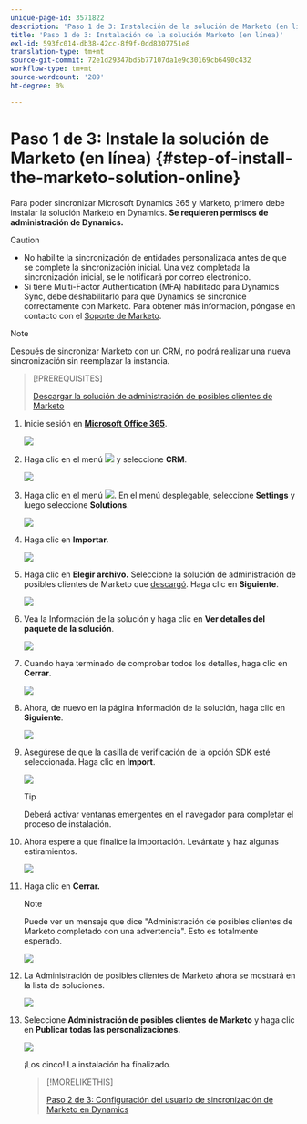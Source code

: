 ```yaml
---
unique-page-id: 3571822
description: 'Paso 1 de 3: Instalación de la solución de Marketo (en línea): Marketo Docs: Documentación del producto'
title: 'Paso 1 de 3: Instalación de la solución Marketo (en línea)'
exl-id: 593fc014-db38-42cc-8f9f-0dd8307751e8
translation-type: tm+mt
source-git-commit: 72e1d29347bd5b77107da1e9c30169cb6490c432
workflow-type: tm+mt
source-wordcount: '289'
ht-degree: 0%

---
```


# Paso 1 de 3: Instale la solución de Marketo (en línea) {#step-of-install-the-marketo-solution-online}

Para poder sincronizar Microsoft Dynamics 365 y Marketo, primero debe instalar la solución Marketo en Dynamics. **Se requieren permisos de administración de Dynamics.**

>[!CAUTION]
>
>* No habilite la sincronización de entidades personalizada antes de que se complete la sincronización inicial. Una vez completada la sincronización inicial, se le notificará por correo electrónico.
>* Si tiene Multi-Factor Authentication (MFA) habilitado para Dynamics Sync, debe deshabilitarlo para que Dynamics se sincronice correctamente con Marketo. Para obtener más información, póngase en contacto con el [Soporte de Marketo](https://nation.marketo.com/t5/Support/ct-p/Support).


>[!NOTE]
>
>Después de sincronizar Marketo con un CRM, no podrá realizar una nueva sincronización sin reemplazar la instancia.

>[!PREREQUISITES]
>
>[Descargar la solución de administración de posibles clientes de Marketo](/help/marketo/product-docs/crm-sync/microsoft-dynamics-sync/sync-setup/download-the-marketo-lead-management-solution.md)

1. Inicie sesión en **[Microsoft Office 365](https://login.microsoftonline.com/)**.

   ![](assets/image2015-3-16-15-3a58-3a55.png)

1. Haga clic en el menú ![](assets/image2015-3-16-16-3a1-3a13.png) y seleccione **CRM**.

   ![](assets/image2015-3-16-16-3a0-3a10.png)

1. Haga clic en el menú ![](assets/image2015-5-13-10-3a5-3a8.png). En el menú desplegable, seleccione **Settings** y luego seleccione **Solutions**.

   ![](assets/image2015-5-13-10-3a4-3a1.png)

1. Haga clic en **Importar.**

   ![](assets/image2015-3-19-8-3a34-3a8.png)

1. Haga clic en **Elegir archivo.** Seleccione la solución de administración de posibles clientes de Marketo que  [descargó](/help/marketo/product-docs/crm-sync/microsoft-dynamics-sync/sync-setup/download-the-marketo-lead-management-solution.md). Haga clic en **Siguiente**.

   ![](assets/image2015-10-9-14-3a44-3a14.png)

1. Vea la Información de la solución y haga clic en **Ver detalles del paquete de la solución**.

   ![](assets/image2015-10-9-15-3a4-3a16.png)

1. Cuando haya terminado de comprobar todos los detalles, haga clic en **Cerrar**.

   ![](assets/image2015-10-9-14-3a57-3a3.png)

1. Ahora, de nuevo en la página Información de la solución, haga clic en **Siguiente**.

   ![](assets/image2015-10-9-14-3a59-3a24.png)

1. Asegúrese de que la casilla de verificación de la opción SDK esté seleccionada. Haga clic en **Import**.

   ![](assets/image2015-10-9-15-3a7-3a12.png)

   >[!TIP]
   >
   >Deberá activar ventanas emergentes en el navegador para completar el proceso de instalación.

1. Ahora espere a que finalice la importación. Levántate y haz algunas estiramientos.

   ![](assets/image2015-3-11-11-3a34-3a9.png)

1. Haga clic en **Cerrar.**

   >[!NOTE]
   >
   >Puede ver un mensaje que dice &quot;Administración de posibles clientes de Marketo completado con una advertencia&quot;. Esto es totalmente esperado.

   ![](assets/image2015-3-13-9-3a54-3a39.png)

1. La Administración de posibles clientes de Marketo ahora se mostrará en la lista de soluciones.

   ![](assets/image2015-3-19-8-3a40-3a38.png)

1. Seleccione **Administración de posibles clientes de Marketo** y haga clic en **Publicar todas las personalizaciones.**

   ![](assets/image2015-3-19-8-3a41-3a21.png)

   ¡Los cinco! La instalación ha finalizado.

   >[!MORELIKETHIS]
   >
   >[Paso 2 de 3: Configuración del usuario de sincronización de Marketo en Dynamics](/help/marketo/product-docs/crm-sync/microsoft-dynamics-sync/sync-setup/microsoft-dynamics-365/step-2-of-3-set-up.md)
